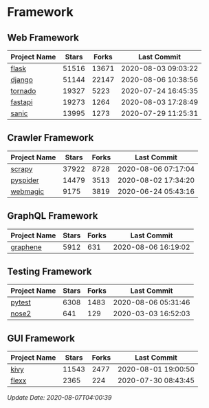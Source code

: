 # Framework

## Web Framework

| Project Name | Stars | Forks | Last Commit |
| ------------ | ----- | ----- | ----------- |
| [flask](https://github.com/pallets/flask) | 51516 | 13671 | 2020-08-03 09:03:22 |
| [django](https://github.com/django/django) | 51144 | 22147 | 2020-08-06 10:38:56 |
| [tornado](https://github.com/tornadoweb/tornado) | 19327 | 5223 | 2020-07-24 16:45:35 |
| [fastapi](https://github.com/tiangolo/fastapi) | 19273 | 1264 | 2020-08-03 17:28:49 |
| [sanic](https://github.com/huge-success/sanic) | 13995 | 1273 | 2020-07-29 11:25:31 |

## Crawler Framework

| Project Name | Stars | Forks | Last Commit |
| ------------ | ----- | ----- | ----------- |
| [scrapy](https://github.com/scrapy/scrapy) | 37922 | 8728 | 2020-08-06 07:17:04 |
| [pyspider](https://github.com/binux/pyspider) | 14479 | 3513 | 2020-08-02 17:34:20 |
| [webmagic](https://github.com/code4craft/webmagic) | 9175 | 3819 | 2020-06-24 05:43:16 |

## GraphQL Framework

| Project Name | Stars | Forks | Last Commit |
| ------------ | ----- | ----- | ----------- |
| [graphene](https://github.com/graphql-python/graphene) | 5912 | 631 | 2020-08-06 16:19:02 |

## Testing Framework

| Project Name | Stars | Forks | Last Commit |
| ------------ | ----- | ----- | ----------- |
| [pytest](https://github.com/pytest-dev/pytest) | 6308 | 1483 | 2020-08-06 05:31:46 |
| [nose2](https://github.com/nose-devs/nose2) | 641 | 129 | 2020-03-03 16:52:03 |

## GUI Framework

| Project Name | Stars | Forks | Last Commit |
| ------------ | ----- | ----- | ----------- |
| [kivy](https://github.com/kivy/kivy) | 11543 | 2477 | 2020-08-01 19:00:50 |
| [flexx](https://github.com/flexxui/flexx) | 2365 | 224 | 2020-07-30 08:43:45 |

*Update Date: 2020-08-07T04:00:39*